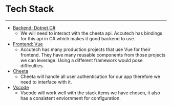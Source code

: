 # Tech Stack
---
- [Backend: Dotnet C#](https://dotnet.microsoft.com/download)
  - We will need to interact with the cheeta api. Accutech has bindings for this api in C# which makes it good backend to use.
- [Frontend: Vue](https://vuejs.org/)
  - Accutech has many production projects that use Vue for their frontend. They have many reusable components from those projects we can leverage. Using a different framework would pose difficulties.
- [Cheeta](https://www.trustasc.com/cheetah/)
  - Cheeta will handle all user authentication for our app therefore we need to interface with it.
- [Vscode](https://code.visualstudio.com/)
  - Vscode will work well with the stack items we have chosen, it also has a consistent enviornment for configuration.
